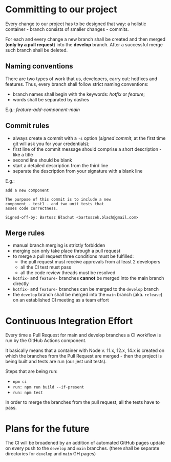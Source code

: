 # Committing to our project

Every change to our project has to be designed that way: a holistic container - branch consists of smaller changes - commits.

For each and every change a new branch shall be created and then merged (**only by a pull request**) into the **develop** branch.
After a successful merge such branch shall be deleted.

## Naming conventions

There are two types of work that us, developers, carry out: hotfixes and features.
Thus, every branch shall follow strict naming conventions:

- branch names shall begin with the keywords: *hotfix* or *feature*;
- words shall be separated by dashes

E.g.: *feature-add-component-main*

## Commit rules
- always create a commit with a ```-s``` option (*signed commit*, at the first time git will ask you for your credentials);
- first line of the commit message should comprise a short description - like a title
- second line should be blank
- start a detailed description from the third line
- separate the description from your signature with a blank line

E.g.:
```angular2html
add a new component

The purpose of this commit is to include a new 
component - test1 - and two unit tests that 
asses code correctness.

Signed-off-by: Bartosz Błachut <bartoszek.blach@gmail.com>
```

## Merge rules
- manual branch merging is strictly forbidden
- merging can only take place through a pull request
- to merge a pull request three conditions must be fulfilled:
  - the pull request must receive approvals from at least 2 developers
  - all the CI test must pass
  - all the code review threads must be resolved
- ```hotfix-``` and ```feature-``` branches **cannot** be merged into the main branch directly
- ```hotfix-``` and ```feature-``` branches can be merged to the ```develop``` branch
- the ```develop``` branch shall be merged into the ```main``` branch (aka. ```release```) on an established CI meeting as a team effort

# Continuous Integration Effort

Every time a Pull Request for main and develop branches a CI workflow is run by the GitHub Actions component.

It basically means that a container with Node v. 11.x, 12.x, 14.x is created on which the branches from the Pull Request are merged - then the project is being built and tests are run (our jest unit tests).

Steps that are being run:
- ```npm ci```
- ```run: npm run build --if-present```
- ```run: npm test```

In order to merge the branches from the pull request, all the tests have to pass.

# Plans for the future

The CI will be broadened by an addition of automated GitHub pages update on every push to the ```develop``` and ```main``` branches.
(there shall be separate directories for ```develop``` and ```main``` GH pages)